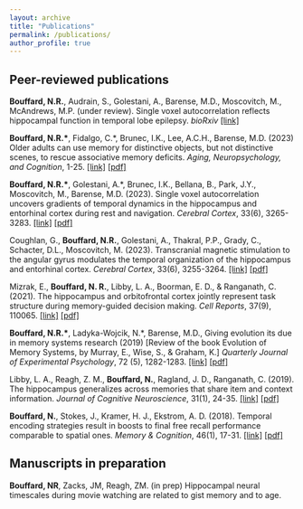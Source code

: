 ```yaml
---
layout: archive
title: "Publications"
permalink: /publications/
author_profile: true
---
```


## Peer-reviewed publications
**Bouffard, N.R.**, Audrain, S., Golestani, A., Barense, M.D., Moscovitch, M., McAndrews, M.P. (under review). Single voxel autocorrelation reflects hippocampal function in temporal lobe epilepsy. *bioRxiv* [[link]](https://doi.org/10.1101/2023.12.15.571916)

**Bouffard, N.R.\***, Fidalgo, C.\*, Brunec, I.K., Lee, A.C.H., Barense, M.D. (2023) Older adults can use memory for distinctive objects, but not distinctive scenes, to rescue associative memory deficits. *Aging, Neuropsychology, and Cognition*, 1-25. [[link]](https://doi.org/10.1080/13825585.2023.2170966) [[pdf]](/files/Bouffard_Fidalgo_et_al_ANC_2023.pdf)

**Bouffard, N.R.\***, Golestani, A.\*, Brunec, I.K., Bellana, B., Park, J.Y., Moscovitch, M., Barense, M.D. (2023). Single voxel autocorrelation uncovers gradients of temporal dynamics in the hippocampus and entorhinal cortex during rest and navigation. *Cerebral Cortex*, 33(6), 3265-3283. [[link]](https://doi.org/10.1093/cercor/bhac480) [[pdf]](/files/Bouffard_Golestani_et_al_CerCor_2023.pdf)

Coughlan, G., **Bouffard, N.R.**, Golestani, A., Thakral, P.P., Grady, C., Schacter, D.L., Moscovitch, M. (2023). Transcranial magnetic stimulation to the angular gyrus modulates the temporal organization of the hippocampus and entorhinal cortex. *Cerebral Cortex*, 33(6), 3255-3264. [[link]](https://doi.org/10.1093/cercor/bhac273) [[pdf]](/files/Coughlan_Bouffard_et_al_CerCor_2023.pdf)

Mizrak, E., **Bouffard, N. R.**, Libby, L. A., Boorman, E. D., & Ranganath, C. (2021). The hippocampus and orbitofrontal cortex jointly represent task structure during memory-guided decision making. *Cell Reports*, 37(9), 110065. [[link]](https://doi.org/10.1016/j.celrep.2021.110065) [[pdf]](/files/Mizrak_Bouffard_et_al_Cell_Reports_2021.pdf)

**Bouffard, N.R.\***, Ladyka-Wojcik, N.\*, Barense, M.D., Giving evolution its due in memory systems research (2019) [Review of the book Evolution of Memory Systems, by Murray, E., Wise, S., & Graham, K.] *Quarterly Journal of Experimental Psychology*, 72 (5), 1282-1283. [[link]](https://journals.sagepub.com/doi/abs/10.1177/1747021819832227) [[pdf]](/files/Bouffard_Ladyka_Barense_QJEP_2019.pdf)

Libby, L. A., Reagh, Z. M., **Bouffard, N.**, Ragland, J. D., Ranganath, C. (2019). The hippocampus generalizes across memories that share item and context information. *Journal of Cognitive Neuroscience*, 31(1), 24-35. [[link]](https://doi.org/10.1162/jocn_a_01345) [[pdf]](/files/Libby_et_al_J_Cog_Neuro_2018.pdf)

**Bouffard, N.**, Stokes, J., Kramer, H. J., Ekstrom, A. D. (2018). Temporal encoding strategies result in boosts to final free recall performance comparable to spatial ones. *Memory & Cognition*, 46(1), 17-31. [[link]](https://doi.org/10.3758/s13421-017-0742-z) [[pdf]](/files/Bouffard_Ekstrom_Mem&Cog_2018.pdf)

## Manuscripts in preparation
**Bouffard, NR**, Zacks, JM, Reagh, ZM. (in prep) Hippocampal neural timescales during movie watching are related to gist memory and to age.

